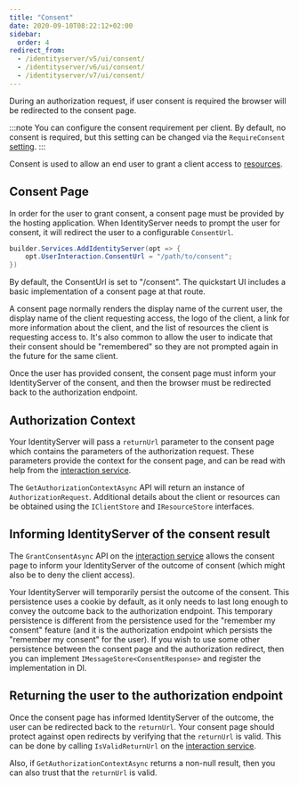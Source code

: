 ```yaml
---
title: "Consent"
date: 2020-09-10T08:22:12+02:00
sidebar:
  order: 4
redirect_from:
  - /identityserver/v5/ui/consent/
  - /identityserver/v6/ui/consent/
  - /identityserver/v7/ui/consent/
---
```


During an authorization request, if user consent is required the browser will be redirected to the consent page.

:::note
You can configure the consent requirement per client. By default, no consent is required, but this setting can be changed via the `RequireConsent` [setting](/identityserver/reference/models/client#consent-screen).
:::

Consent is used to allow an end user to grant a client access to [resources](/identityserver/fundamentals/resources).

## Consent Page
In order for the user to grant consent, a consent page must be provided by the
hosting application. When IdentityServer needs to prompt the
user for consent, it will redirect the user to a configurable `ConsentUrl`. 
```csharp
builder.Services.AddIdentityServer(opt => {
    opt.UserInteraction.ConsentUrl = "/path/to/consent";
})
```
By default, the ConsentUrl is set to "/consent".  The quickstart UI includes a
basic implementation of a consent page at that route.

A consent page normally renders the display name of the current user, 
the display name of the client requesting access, 
the logo of the client, 
a link for more information about the client, 
and the list of resources the client is requesting access to.
It's also common to allow the user to indicate that their consent should be "remembered" so they are not prompted again in the future for the same client.

Once the user has provided consent, the consent page must inform your IdentityServer of the consent, and then the browser must be redirected back to the authorization endpoint. 

## Authorization Context
Your IdentityServer will pass a `returnUrl` parameter to the consent page which contains the parameters of the authorization request.
These parameters provide the context for the consent page, and can be read with help from the [interaction service](/identityserver/reference/services/interaction-service/).

The `GetAuthorizationContextAsync` API will return an instance of `AuthorizationRequest`. Additional details about the client or resources can be obtained using the `IClientStore` and `IResourceStore` interfaces. 

## Informing IdentityServer of the consent result
The `GrantConsentAsync` API on the [interaction service](/identityserver/reference/services/interaction-service/) allows the consent page to inform your IdentityServer of the outcome of consent (which might also be to deny the client access).

Your IdentityServer will temporarily persist the outcome of the consent.
This persistence uses a cookie by default, as it only needs to last long enough to convey the outcome back to the authorization endpoint.
This temporary persistence is different from the persistence used for the "remember my consent" feature (and it is the authorization endpoint which persists the "remember my consent" for the user).
If you wish to use some other persistence between the consent page and the authorization redirect, then you can implement `IMessageStore<ConsentResponse>` and register the implementation in DI.

## Returning the user to the authorization endpoint
Once the consent page has informed IdentityServer of the outcome, the user can be redirected back to the `returnUrl`. 
Your consent page should protect against open redirects by verifying that the `returnUrl` is valid.
This can be done by calling `IsValidReturnUrl` on the [interaction service](/identityserver/reference/services/interaction-service/).

Also, if `GetAuthorizationContextAsync` returns a non-null result, then you can also trust that the `returnUrl` is valid.



